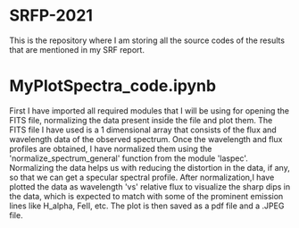# SRFP-2021
This is the repository where I am storing all the source codes of the results that are mentioned in my SRF report. 
# MyPlotSpectra_code.ipynb
First I have imported all required modules that I will be using for opening the FITS file, normalizing the data present inside the file and plot them.
The FITS file I have used is a 1 dimensional array that consists of the flux and wavelength data of the observed spectrum. 
Once the wavelength and flux profiles are obtained, I have normalized them using the 'normalize_spectrum_general' function from the module 'laspec'. Normalizing the
data helps us with reducing the distortion in the data, if any, so that we can get a specular spectral profile.
After normalization,I have plotted the data as wavelength 'vs' relative flux to visualize the sharp dips in the data, which is expected to match with some of the 
prominent emission lines like H_alpha, FeII, etc. The plot is then saved as a pdf file and a .JPEG file.
